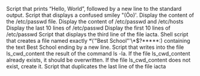  Script that prints “Hello, World”, followed by a new line to the standard output.
 Script that displays a confused smiley "(Ôo)'.
 Display the content of the /etc/passwd file.
 Display the content of /etc/passwd and /etc/hosts
 Display the last 10 lines of /etc/passwd
 Display the first 10 lines of /etc/passwd
 Script that displays the third line of the file iacta.
 Shell script that creates a file named exactly \*\\'"Best School"\'\\*$\?\*\*\*\*\*:) containing the text Best School ending by a new line.
 Script that writes into the file ls_cwd_content the result of the command ls -la. If the file ls_cwd_content already exists, it should be overwritten. If the file ls_cwd_content does not exist, create it.
 Script that duplicates the last line of the file iacta
